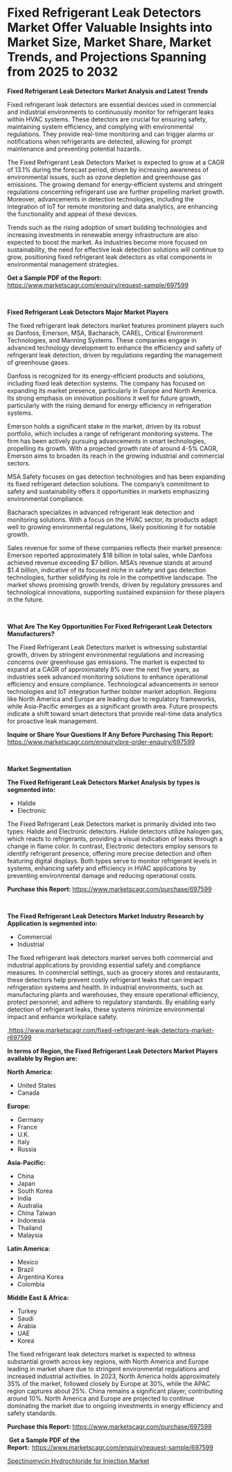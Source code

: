 <p><h1>Fixed Refrigerant Leak Detectors Market Offer Valuable Insights into Market Size, Market Share, Market Trends, and Projections Spanning from 2025 to 2032</h1></p><p><strong>Fixed Refrigerant Leak Detectors Market Analysis and Latest Trends</strong></p>
<p><p>Fixed refrigerant leak detectors are essential devices used in commercial and industrial environments to continuously monitor for refrigerant leaks within HVAC systems. These detectors are crucial for ensuring safety, maintaining system efficiency, and complying with environmental regulations. They provide real-time monitoring and can trigger alarms or notifications when refrigerants are detected, allowing for prompt maintenance and preventing potential hazards.</p><p>The Fixed Refrigerant Leak Detectors Market is expected to grow at a CAGR of 13.1% during the forecast period, driven by increasing awareness of environmental issues, such as ozone depletion and greenhouse gas emissions. The growing demand for energy-efficient systems and stringent regulations concerning refrigerant use are further propelling market growth. Moreover, advancements in detection technologies, including the integration of IoT for remote monitoring and data analytics, are enhancing the functionality and appeal of these devices. </p><p>Trends such as the rising adoption of smart building technologies and increasing investments in renewable energy infrastructure are also expected to boost the market. As industries become more focused on sustainability, the need for effective leak detection solutions will continue to grow, positioning fixed refrigerant leak detectors as vital components in environmental management strategies.</p></p>
<p><strong>Get a Sample PDF of the Report:&nbsp;</strong> <a href="https://www.marketscagr.com/enquiry/request-sample/697599?utm_campaign=3195&utm_medium=2&utm_source=Github&utm_content=ia&utm_term=23032025&utm_id=fixed-refrigerant-leak-detectors">https://www.marketscagr.com/enquiry/request-sample/697599</a></p>
<p>&nbsp;</p>
<p><strong>Fixed Refrigerant Leak Detectors Major Market Players</strong></p>
<p><p>The fixed refrigerant leak detectors market features prominent players such as Danfoss, Emerson, MSA, Bacharach, CAREL, Critical Environment Technologies, and Manning Systems. These companies engage in advanced technology development to enhance the efficiency and safety of refrigerant leak detection, driven by regulations regarding the management of greenhouse gases.</p><p>Danfoss is recognized for its energy-efficient products and solutions, including fixed leak detection systems. The company has focused on expanding its market presence, particularly in Europe and North America. Its strong emphasis on innovation positions it well for future growth, particularly with the rising demand for energy efficiency in refrigeration systems.</p><p>Emerson holds a significant stake in the market, driven by its robust portfolio, which includes a range of refrigerant monitoring systems. The firm has been actively pursuing advancements in smart technologies, propelling its growth. With a projected growth rate of around 4-5% CAGR, Emerson aims to broaden its reach in the growing industrial and commercial sectors.</p><p>MSA Safety focuses on gas detection technologies and has been expanding its fixed refrigerant detection solutions. The company’s commitment to safety and sustainability offers it opportunities in markets emphasizing environmental compliance.</p><p>Bacharach specializes in advanced refrigerant leak detection and monitoring solutions. With a focus on the HVAC sector, its products adapt well to growing environmental regulations, likely positioning it for notable growth.</p><p>Sales revenue for some of these companies reflects their market presence: Emerson reported approximately $18 billion in total sales, while Danfoss achieved revenue exceeding $7 billion. MSA’s revenue stands at around $1.4 billion, indicative of its focused niche in safety and gas detection technologies, further solidifying its role in the competitive landscape. The market shows promising growth trends, driven by regulatory pressures and technological innovations, supporting sustained expansion for these players in the future.</p></p>
<p>&nbsp;</p>
<p><strong>What Are The Key Opportunities For Fixed Refrigerant Leak Detectors Manufacturers?</strong></p>
<p><p>The Fixed Refrigerant Leak Detectors market is witnessing substantial growth, driven by stringent environmental regulations and increasing concerns over greenhouse gas emissions. The market is expected to expand at a CAGR of approximately 8% over the next five years, as industries seek advanced monitoring solutions to enhance operational efficiency and ensure compliance. Technological advancements in sensor technologies and IoT integration further bolster market adoption. Regions like North America and Europe are leading due to regulatory frameworks, while Asia-Pacific emerges as a significant growth area. Future prospects indicate a shift toward smart detectors that provide real-time data analytics for proactive leak management.</p></p>
<p><strong>Inquire or Share Your Questions If Any Before Purchasing This Report:</strong> <a href="https://www.marketscagr.com/enquiry/pre-order-enquiry/697599?utm_campaign=3195&utm_medium=2&utm_source=Github&utm_content=ia&utm_term=23032025&utm_id=fixed-refrigerant-leak-detectors">https://www.marketscagr.com/enquiry/pre-order-enquiry/697599</a></p>
<p>&nbsp;</p>
<p><strong>Market Segmentation</strong></p>
<p><strong>The Fixed Refrigerant Leak Detectors Market Analysis by types is segmented into:</strong></p>
<p><ul><li>Halide</li><li>Electronic</li></ul></p>
<p><p>The Fixed Refrigerant Leak Detectors market is primarily divided into two types: Halide and Electronic detectors. Halide detectors utilize halogen gas, which reacts to refrigerants, providing a visual indication of leaks through a change in flame color. In contrast, Electronic detectors employ sensors to identify refrigerant presence, offering more precise detection and often featuring digital displays. Both types serve to monitor refrigerant levels in systems, enhancing safety and efficiency in HVAC applications by preventing environmental damage and reducing operational costs.</p></p>
<p><strong>Purchase this Report:&nbsp;</strong><a href="https://www.marketscagr.com/purchase/697599?utm_campaign=3195&utm_medium=2&utm_source=Github&utm_content=ia&utm_term=23032025&utm_id=fixed-refrigerant-leak-detectors">https://www.marketscagr.com/purchase/697599</a></p>
<p>&nbsp;</p>
<p><strong>The Fixed Refrigerant Leak Detectors Market Industry Research by Application is segmented into:</strong></p>
<p><ul><li>Commercial</li><li>Industrial</li></ul></p>
<p><p>The fixed refrigerant leak detectors market serves both commercial and industrial applications by providing essential safety and compliance measures. In commercial settings, such as grocery stores and restaurants, these detectors help prevent costly refrigerant leaks that can impact refrigeration systems and health. In industrial environments, such as manufacturing plants and warehouses, they ensure operational efficiency, protect personnel, and adhere to regulatory standards. By enabling early detection of refrigerant leaks, these systems minimize environmental impact and enhance workplace safety.</p></p>
<p><a href="https://www.marketscagr.com/fixed-refrigerant-leak-detectors-market-r697599?utm_campaign=3195&utm_medium=2&utm_source=Github&utm_content=ia&utm_term=23032025&utm_id=fixed-refrigerant-leak-detectors">&nbsp;https://www.marketscagr.com/fixed-refrigerant-leak-detectors-market-r697599</a></p>
<p><strong>In terms of Region, the Fixed Refrigerant Leak Detectors Market Players available by Region are:</strong></p>
<p>
    <p> <strong> North America: </strong>
        <ul>
            <li>United States</li>
            <li>Canada</li>
        </ul>
        </p> 
    <p> <strong> Europe: </strong>
        <ul>
            <li>Germany</li>
            <li>France</li>
            <li>U.K.</li>
            <li>Italy</li>
            <li>Russia</li>
        </ul>
        </p> 
    <p> <strong> Asia-Pacific: </strong>
        <ul>
            <li>China</li>
            <li>Japan</li>
            <li>South Korea</li>
            <li>India</li>
            <li>Australia</li>
            <li>China Taiwan</li>
            <li>Indonesia</li>
            <li>Thailand</li>
            <li>Malaysia</li>
        </ul>
        </p> 
    <p> <strong> Latin America: </strong>
        <ul>
            <li>Mexico</li>
            <li>Brazil</li>
            <li>Argentina Korea</li>
            <li>Colombia</li>
        </ul>
        </p> 
    <p> <strong> Middle East & Africa: </strong>
        <ul>
            <li>Turkey</li>
            <li>Saudi</li>
            <li>Arabia</li>
            <li>UAE</li>
            <li>Korea</li>
        </ul>
    </p>
    </p>
<p><p>The fixed refrigerant leak detectors market is expected to witness substantial growth across key regions, with North America and Europe leading in market share due to stringent environmental regulations and increased industrial activities. In 2023, North America holds approximately 35% of the market, followed closely by Europe at 30%, while the APAC region captures about 25%. China remains a significant player, contributing around 10%. North America and Europe are projected to continue dominating the market due to ongoing investments in energy efficiency and safety standards.</p></p>
<p><strong>Purchase this Report: </strong><a href="https://www.marketscagr.com/purchase/697599?utm_campaign=3195&utm_medium=2&utm_source=Github&utm_content=ia&utm_term=23032025&utm_id=fixed-refrigerant-leak-detectors">https://www.marketscagr.com/purchase/697599</a></p>
<p>&nbsp;<strong>Get a Sample PDF of the Report:&nbsp;&nbsp;</strong><a href="https://www.marketscagr.com/enquiry/request-sample/697599?utm_campaign=3195&utm_medium=2&utm_source=Github&utm_content=ia&utm_term=23032025&utm_id=fixed-refrigerant-leak-detectors">https://www.marketscagr.com/enquiry/request-sample/697599</a></p>
<p><strong></strong></p>
<p><p><a href="https://github.com/kaddahblejc/Market-Research-Report-List-1/blob/main/spectinomycin-hydrochloride-for-injection-market.md?utm_campaign=3195&utm_medium=2&utm_source=Github&utm_content=ia&utm_term=23032025&utm_id=fixed-refrigerant-leak-detectors">Spectinomycin Hydrochloride for Injection Market</a></p></p>